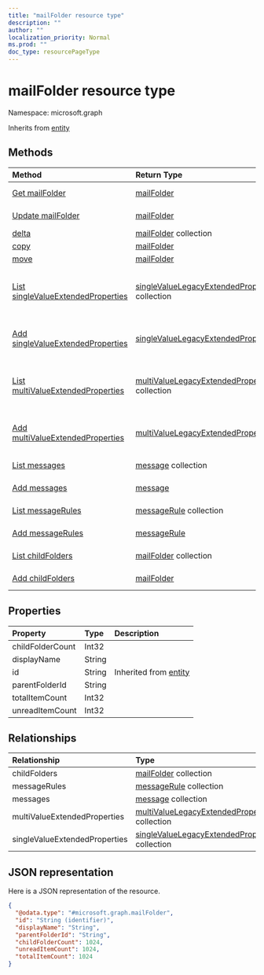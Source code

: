 ```yaml
---
title: "mailFolder resource type"
description: ""
author: ""
localization_priority: Normal
ms.prod: ""
doc_type: resourcePageType
---
```


# mailFolder resource type


Namespace: microsoft.graph




Inherits from [entity](../resources/entity.md)

## Methods
|Method|Return Type|Description|
|:---|:---|:---|
|[Get mailFolder](../api/mailfolder-get.md)|[mailFolder](../resources/mailfolder.md)|Read properties and relationships of the [mailFolder](../resources/mailfolder.md) object.|
|[Update mailFolder](../api/mailfolder-update.md)|[mailFolder](../resources/mailfolder.md)|Update the properties of a [mailFolder](../resources/mailfolder.md) object.|
|[delta](../api/mailfolder-delta.md)|[mailFolder](../resources/mailfolder.md) collection||
|[copy](../api/mailfolder-copy.md)|[mailFolder](../resources/mailfolder.md)||
|[move](../api/mailfolder-move.md)|[mailFolder](../resources/mailfolder.md)||
|[List singleValueExtendedProperties](../api/mailfolder-list-singlevalueextendedproperties.md)|[singleValueLegacyExtendedProperty](../resources/singlevaluelegacyextendedproperty.md) collection|Get the singleValueLegacyExtendedProperties from the singleValueExtendedProperties navigation property.|
|[Add singleValueExtendedProperties](../api/mailfolder-post-singlevalueextendedproperties.md)|[singleValueLegacyExtendedProperty](../resources/singlevaluelegacyextendedproperty.md)|Add singleValueExtendedProperties by posting to the singleValueExtendedProperties collection.|
|[List multiValueExtendedProperties](../api/mailfolder-list-multivalueextendedproperties.md)|[multiValueLegacyExtendedProperty](../resources/multivaluelegacyextendedproperty.md) collection|Get the multiValueLegacyExtendedProperties from the multiValueExtendedProperties navigation property.|
|[Add multiValueExtendedProperties](../api/mailfolder-post-multivalueextendedproperties.md)|[multiValueLegacyExtendedProperty](../resources/multivaluelegacyextendedproperty.md)|Add multiValueExtendedProperties by posting to the multiValueExtendedProperties collection.|
|[List messages](../api/mailfolder-list-messages.md)|[message](../resources/message.md) collection|Get the messages from the messages navigation property.|
|[Add messages](../api/mailfolder-post-messages.md)|[message](../resources/message.md)|Add messages by posting to the messages collection.|
|[List messageRules](../api/mailfolder-list-messagerules.md)|[messageRule](../resources/messagerule.md) collection|Get the messageRules from the messageRules navigation property.|
|[Add messageRules](../api/mailfolder-post-messagerules.md)|[messageRule](../resources/messagerule.md)|Add messageRules by posting to the messageRules collection.|
|[List childFolders](../api/mailfolder-list-childfolders.md)|[mailFolder](../resources/mailfolder.md) collection|Get the mailFolders from the childFolders navigation property.|
|[Add childFolders](../api/mailfolder-post-childfolders.md)|[mailFolder](../resources/mailfolder.md)|Add childFolders by posting to the childFolders collection.|

## Properties
|Property|Type|Description|
|:---|:---|:---|
|childFolderCount|Int32||
|displayName|String||
|id|String| Inherited from [entity](../resources/entity.md)|
|parentFolderId|String||
|totalItemCount|Int32||
|unreadItemCount|Int32||

## Relationships
|Relationship|Type|Description|
|:---|:---|:---|
|childFolders|[mailFolder](../resources/mailfolder.md) collection||
|messageRules|[messageRule](../resources/messagerule.md) collection||
|messages|[message](../resources/message.md) collection||
|multiValueExtendedProperties|[multiValueLegacyExtendedProperty](../resources/multivaluelegacyextendedproperty.md) collection||
|singleValueExtendedProperties|[singleValueLegacyExtendedProperty](../resources/singlevaluelegacyextendedproperty.md) collection||

## JSON representation
Here is a JSON representation of the resource.
<!-- {
  "blockType": "resource",
  "keyProperty": "id",
  "@odata.type": "microsoft.graph.mailFolder",
  "baseType": "microsoft.graph.entity",
  "openType": false
}
-->
``` json
{
  "@odata.type": "#microsoft.graph.mailFolder",
  "id": "String (identifier)",
  "displayName": "String",
  "parentFolderId": "String",
  "childFolderCount": 1024,
  "unreadItemCount": 1024,
  "totalItemCount": 1024
}
```

